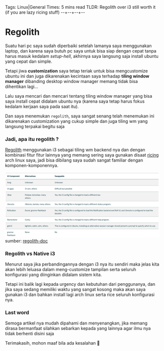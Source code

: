 Tags: Linux|General
Times: 5 mins read
TLDR: Regolith over i3 still worth it (if you are lazy ricing stuff)
--+--+--+--
# Regolith 

Suatu hari pc saya sudah diperbaiki setelah lamanya saya menggunakan laptop, dan karena saya butuh pc saya untuk bisa siap dengan cepat tanpa harus masuk kedalam *setup-hell*, akhirnya saya langsung saja install ubuntu yang cepat dan simple.

Tetapi jiwa **customization** saya tetap teriak untuk bisa mengcustomize ubuntu ini dan juga dikarenakan kecintaan saya terhadap **tiling window manager** dibanding desktop window manager memang tidak bisa dihentikan lagi...

Lalu saya mencari dan mencari tentang tiling window manager yang bisa saya install cepat didalam ubuntu nya (karena saya tetap harus fokus kedalam kerjaan saya pada saat itu).

Dan saya menemukan `regolith`, saya sangat senang telah menemukan ini dikarenakan customization yang cukup simple dan juga tiling wm yang langsung terpakai begitu saja

### Jadi, apa itu regolith ?

[Regolith](https://regolith-linux.org/) menggunakan i3 sebagai tiling wm backend nya dan dengan kombinasi fitur fitur lainnya yang memang sering saya gunakan disaat [ricing](https://jie-fang.github.io/blog/basics-of-ricing) arch linux saya, jadi bisa dibilang saya sudah sangat familiar dengan komponen-komponennya.

![components](../pictures/site3/components.png)  
sumber: [regolith-doc](https://regolith-linux.org/docs/customize/components/)

### Regolith vs Native i3

Menurut saya jika perbandingannya dengan i3 nya itu sendiri maka jelas kita akan lebih leluasa dalam meng-customize tampilan serta seluruh konfigurasi yang diinginkan didalam sistem kita.

Tetapi ini balik lagi kepada urgency dan kebutuhan dari penggunanya, dan jika saya sedang memiliki waktu yang sangat kosong maka akan saya gunakan i3 dan bahkan install lagi arch linux serta rice seluruh konfigurasi nya.

### Last word

Semoga artikel nya mudah dipahami dan menyenangkan, jika memang dirasa bermanfaat silahkan sebarkan kepada yang lainnya agar ilmu nya tidak berhenti disini saja

Terimakasih, mohon maaf bila ada kesalahan 🙏